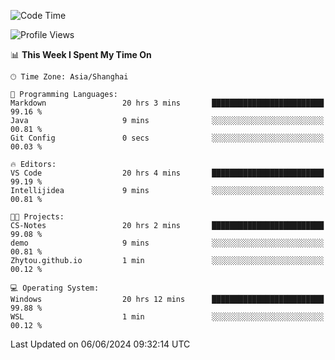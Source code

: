 <!--START_SECTION:waka-->
![Code Time](http://img.shields.io/badge/Code%20Time-1%2C752%20hrs%203%20mins-blue)

![Profile Views](http://img.shields.io/badge/Profile%20Views-3-blue)

📊 **This Week I Spent My Time On** 

```text
🕑︎ Time Zone: Asia/Shanghai

💬 Programming Languages: 
Markdown                 20 hrs 3 mins       █████████████████████████   99.16 % 
Java                     9 mins              ░░░░░░░░░░░░░░░░░░░░░░░░░   00.81 % 
Git Config               0 secs              ░░░░░░░░░░░░░░░░░░░░░░░░░   00.03 % 

🔥 Editors: 
VS Code                  20 hrs 4 mins       █████████████████████████   99.19 % 
Intellijidea             9 mins              ░░░░░░░░░░░░░░░░░░░░░░░░░   00.81 % 

🐱‍💻 Projects: 
CS-Notes                 20 hrs 2 mins       █████████████████████████   99.08 % 
demo                     9 mins              ░░░░░░░░░░░░░░░░░░░░░░░░░   00.81 % 
Zhytou.github.io         1 min               ░░░░░░░░░░░░░░░░░░░░░░░░░   00.12 % 

💻 Operating System: 
Windows                  20 hrs 12 mins      █████████████████████████   99.88 % 
WSL                      1 min               ░░░░░░░░░░░░░░░░░░░░░░░░░   00.12 % 
```


 Last Updated on 06/06/2024 09:32:14 UTC
<!--END_SECTION:waka-->